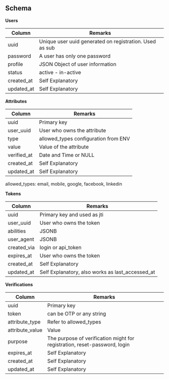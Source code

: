 ## Schema

**Users**

| Column | Remarks |
|--------|---------|
| uuid | Unique user uuid generated on registration. Used as sub |
| password | A user has only one password |
| profile | JSON Object of user information |
| status | active - in-active |
| created_at | Self Explanatory |
| updated_at | Self Explanatory |

**Attributes**

| Column | Remarks |
|--------|---------|
| uuid | Primary key |
| user_uuid | User who owns the attribute |
| type | allowed_types configuration from ENV |
| value | Value of the attribute |
| verified_at | Date and Time or NULL |
| created_at | Self Explanatory |
| updated_at | Self Explanatory |

allowed_types: email, mobile, google, facebook, linkedin

**Tokens**

| Column | Remarks |
|--------|---------|
| uuid | Primary key and used as jti |
| user_uuid | User who owns the token |
| abilities | JSONB |
| user_agent | JSONB |
| created_via | login or api_token |
| expires_at | User who owns the token |
| created_at | Self Explanatory |
| updated_at | Self Explanatory, also works as last_accessed_at |

**Verifications**

| Column | Remarks |
|--------|---------|
| uuid | Primary key |
| token | can be OTP or any string |
| attribute_type | Refer to allowed_types |
| attribute_value | Value |
| purpose | The purpose of verification might for registration, reset-password, login |
| expires_at | Self Explanatory |
| created_at | Self Explanatory |
| updated_at | Self Explanatory |